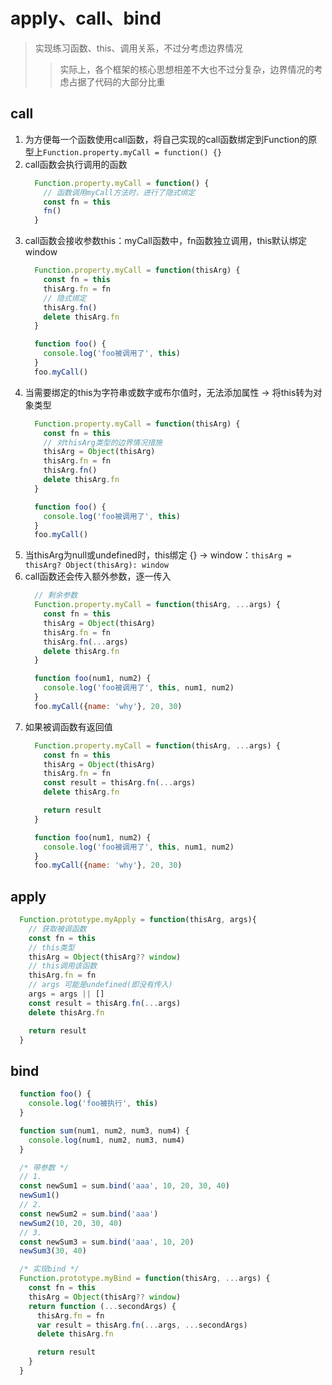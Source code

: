 <!--
 * @Author: your name
 * @Date: 2021-10-19 10:07:52
 * @LastEditTime: 2021-10-19 15:53:33
 * @LastEditors: Please set LastEditors
 * @Description: call apply bind 方法
 * @FilePath: \2021\javascript\call-bind-apply.md
-->
# apply、call、bind
> 实现练习函数、this、调用关系，不过分考虑边界情况
  >> 实际上，各个框架的核心思想相差不大也不过分复杂，边界情况的考虑占据了代码的大部分比重

## call
1. 为方便每一个函数使用call函数，将自己实现的call函数绑定到Function的原型上`Function.property.myCall = function() {}`
2. call函数会执行调用的函数
    ```js
      Function.property.myCall = function() {
        // 函数调用myCall方法时，进行了隐式绑定
        const fn = this
        fn()
      }
    ```
3. call函数会接收参数this：myCall函数中，fn函数独立调用，this默认绑定window
    ```js
      Function.property.myCall = function(thisArg) {
        const fn = this
        thisArg.fn = fn
        // 隐式绑定
        thisArg.fn()
        delete thisArg.fn
      }

      function foo() {
        console.log('foo被调用了', this)
      }
      foo.myCall()
    ```
4. 当需要绑定的this为字符串或数字或布尔值时，无法添加属性 → 将this转为对象类型
    ```js
      Function.property.myCall = function(thisArg) {
        const fn = this
        // 对thisArg类型的边界情况措施
        thisArg = Object(thisArg)
        thisArg.fn = fn
        thisArg.fn()
        delete thisArg.fn
      }

      function foo() {
        console.log('foo被调用了', this)
      }
      foo.myCall()
    ```
5. 当thisArg为null或undefined时，this绑定 {} → window：`thisArg = thisArg? Object(thisArg): window`
6. call函数还会传入额外参数，逐一传入
    ```js
      // 剩余参数
      Function.property.myCall = function(thisArg, ...args) {
        const fn = this
        thisArg = Object(thisArg)
        thisArg.fn = fn
        thisArg.fn(...args)
        delete thisArg.fn
      }

      function foo(num1, num2) {
        console.log('foo被调用了', this, num1, num2)
      }
      foo.myCall({name: 'why'}, 20, 30)
    ```
7. 如果被调函数有返回值
    ```js
      Function.property.myCall = function(thisArg, ...args) {
        const fn = this
        thisArg = Object(thisArg)
        thisArg.fn = fn
        const result = thisArg.fn(...args)
        delete thisArg.fn

        return result
      }

      function foo(num1, num2) {
        console.log('foo被调用了', this, num1, num2)
      }
      foo.myCall({name: 'why'}, 20, 30)
    ```

## apply
```js
  Function.prototype.myApply = function(thisArg, args){
    // 获取被调函数
    const fn = this
    // this类型
    thisArg = Object(thisArg?? window)
    // this调用该函数
    thisArg.fn = fn
    // args 可能是undefined(即没有传入)
    args = args || []
    const result = thisArg.fn(...args)
    delete thisArg.fn

    return result
  }
```

## bind
```js
  function foo() {
    console.log('foo被执行', this)
  }

  function sum(num1, num2, num3, num4) {
    console.log(num1, num2, num3, num4)
  }

  /* 带参数 */
  // 1. 
  const newSum1 = sum.bind('aaa', 10, 20, 30, 40)
  newSum1()
  // 2. 
  const newSum2 = sum.bind('aaa')
  newSum2(10, 20, 30, 40)
  // 3. 
  const newSum3 = sum.bind('aaa', 10, 20)
  newSum3(30, 40)

  /* 实现bind */
  Function.prototype.myBind = function(thisArg, ...args) {
    const fn = this
    thisArg = Object(thisArg?? window)
    return function (...secondArgs) {
      thisArg.fn = fn
      var result = thisArg.fn(...args, ...secondArgs)
      delete thisArg.fn

      return result
    }
  }
```
